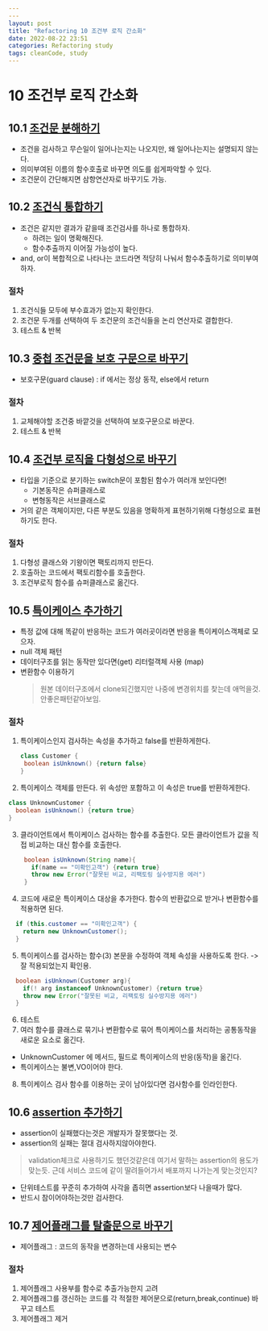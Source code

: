 ```yaml
---
---
layout: post
title: "Refactoring 10 조건부 로직 간소화"
date: 2022-08-22 23:51
categories: Refactoring study
tags: cleanCode, study
---
```

# 10 조건부 로직 간소화

## 10.1 [조건문 분해하기](https://refactoring.com/catalog/decomposeConditional.html)
- 조건을 검사하고 무슨일이 일어나는지는 나오지만, 왜 일어나는지는 설명되지 않는다.
- 의미부여된 이름의 함수호출로 바꾸면 의도를 쉽게파악할 수 있다.
- 조건문이 간단해지면 삼항연산자로 바꾸기도 가능.


## 10.2 [조건식 통합하기](https://refactoring.com/catalog/consolidateConditionalExpression.html)
- 조건은 같지만 결과가 같을때 조건검사를 하나로 통합하자.
  - 하려는 일이 명확해진다.
  - 함수추출까지 이어질 가능성이 높다.
- and, or이 복합적으로 나타나는 코드라면 적당히 나눠서 함수추출하기로 의미부여하자.
### 절차
1. 조건식들 모두에 부수효과가 없는지 확인한다.
2. 조건문 두개를 선택하여 두 조건문의 조건식들을 논리 연산자로 결합한다.
3. 테스트 & 반복


## 10.3 [중첩 조건문을 보호 구문으로 바꾸기](https://refactoring.com/catalog/replaceNestedConditionalWithGuardClauses.html)
- 보호구문(guard clause) : if 에서는 정상 동작, else에서 return
### 절차
1. 교체해야할 조건중 바깥것을 선택하여 보호구문으로 바꾼다.
2. 테스트 & 반복

## 10.4 [조건부 로직을 다형성으로 바꾸기](https://refactoring.com/catalog/replaceConditionalWithPolymorphism.html)
- 타입을 기준으로 분기하는 switch문이 포함된 함수가 여러개 보인다면!
  - 기본동작은 슈퍼클래스로
  - 변형동작은 서브클래스로
- 거의 같은 객체이지만, 다른 부분도 있음을 명확하게 표현하기위해 다형성으로 표현하기도 한다.
### 절차
1. 다형성 클래스와 기왕이면 팩토리까지 만든다.
2. 호출하는 코드에서 팩토리함수를 호출한다.
3. 조건부로직 함수를 슈퍼클래스로 옮긴다.

## 10.5 [특이케이스 추가하기](https://refactoring.com/catalog/introduceSpecialCase.html)
- 특정 값에 대해 똑같이 반응하는 코드가 여러곳이라면 반응을 특이케이스객체로 모으자.
- null 객체 패턴
- 데이터구조를 읽는 동작만 있다면(get) 리터럴객체 사용 (map)
- 변환함수 이용하기
  > 원본 데이터구조에서 clone되긴했지만 나중에 변경위치를 찾는데 애먹을것. 안좋은패턴같아보임.
### 절차
1. 특이케이스인지 검사하는 속성을 추가하고 false를 반환하게한다.
   ```java
   class Customer {
    boolean isUnknown() {return false}
   }
   ```
2. 특이케이스 객체를 만든다. 위 속성만 포함하고 이 속성은 true를 반환하게한다.
  ```java
  class UnknownCustomer {
    boolean isUnknown() {return true}
  }
   ```
3. 클라이언트에서 특이케이스 검사하는 함수를 추출한다. 모든 클라이언트가 값을 직접 비교하는 대신 함수를 호출한다.
   ```java
    boolean isUnknown(String name){
      if(name == "미확인고객") {return true}
      throw new Error("잘못된 비교, 리팩토링 실수방지용 에러")
    }
   ```
4. 코드에 새로운 특이케이스 대상을 추가한다. 함수의 반환값으로 받거나 변환함수를 적용하면 된다.
  ```java
    if (this.customer == "미확인고객") {
      return new UnknownCustomer();
    }
  ```
5. 특이케이스를 검사하는 함수(3) 본문을 수정하여 객체 속성을 사용하도록 한다. -> 잘 적용되었는지 확인용.
  ```java
    boolean isUnknown(Customer arg){
      if(! arg instanceof UnknownCustomer) {return true}
      throw new Error("잘못된 비교, 리팩토링 실수방지용 에러")
    }
  ```
6. 테스트
7. 여러 함수를 클래스로 묶기나 변환함수로 묶어 특이케이스를 처리하는 공통동작을 새로운 요소로 옮긴다.
  - UnknownCustomer 에 메서드, 필드로 특이케이스의 반응(동작)을 옮긴다.
  - 특이케이스는 불변,VO이어야 한다.
8. 특이케이스 검사 함수를 이용하는 곳이 남아있다면 검사함수를 인라인한다.

## 10.6 [assertion 추가하기](https://refactoring.com/catalog/introduceAssertion.html)
- assertion이 실패했다는것은 개발자가 잘못했다는 것.
- assertion의 실패는 절대 검사하지않아야한다.
> validation체크로 사용하기도 했던것같은데 여기서 말하는 assertion의 용도가 맞는듯. 근데 서비스 코드에 같이 딸려들어가서 배포까지 나가는게 맞는것인지?
- 단위테스트를 꾸준히 추가하여 사각을 좁히면 assertion보다 나을때가 많다.
- 반드시 참이어야하는것만 검사한다.

## 10.7 [제어플래그를 탈출문으로 바꾸기](https://refactoring.com/catalog/replaceControlFlagWithBreak.html)
- 제어플래그 : 코드의 동작을 변경하는데 사용되는 변수
### 절차
1. 제어플래그 사용부를 함수로 추출가능한지 고려
2. 제어플래그를 갱신하는 코드를 각 적절한 제어문으로(return,break,continue) 바꾸고 테스트
3. 제어플래그 제거
